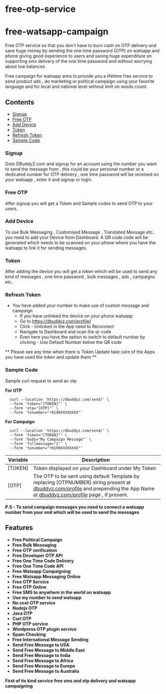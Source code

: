 
# free-otp-service
# free-watsapp-campaign

Free OTP service so that you don't have to burn cash on OTP delivery and save huge money by sending the one time password (OTP) on watsapp and phone giving good experience to users and saving huge expenditure on supporting sms delivery of the one time password and without worrying about low balances.

Free campaign for watsapp aims to provide you a lifetime free service to send product ads , do marketing or political campaign using your favorite language and for local and national level without limit on words count.

## Contents
- [Signup](#signup)
- [Free OTP](#free-otp)
- [Add Device](#add-device)
- [Token](#token)
- [Refresh Token](#refresh-token)
- [Sample Code](#sample-code)



### Signup

Goto DBuddyZ.com and signup for an account using the number you want to send the message from , this could be your personal number or a dedicated number for OTP delivery , one time password will be received on your watsapp , enter it and signup or login.

### Free OTP

After signup you will get a Token and Sample codes to send OTP to your users.

### Add Device

To use Bulk Messaging , Customised Message , Translated Message etc.. you need to add your Device from Dashboard. A QR code code will be generated which needs to be scanned on your phone where you have the watsapp to link it for sending messages.

### Token 

After adding the device you will get a token which will be used to send any kind of messages , one time password , bulk messages , ads , campaigns etc..

### Refresh Token 

* You have added your number to make use of custom message and campaign
	* If you have unlinked the device on your phone watsapp 
	* Go to https://dbuddyz.com/profile/  
	* Click - Unlinked in the App need to Reconnect
	* Navigate to Dashboard and scan the qr code
	* Even here you have the option to switch to default number by clicking - Use Default Number below the QR code

** Please see any time when there is Token Update take care of the Apps you have used the token and update them **

### Sample Code

Sample curl request to send an otp 

**For OTP**

```shell
  curl --location 'https://dbuddyz.com/send/' \
  --form 'token="[TOKEN]"' \
  --form 'otp="[OTP]"' \
  --form 'tonumber="+9190XXXXXXXX"'
```

**For Campaign**

```shell
  curl --location 'https://dbuddyz.com/send/' \
  --form 'token="[TOKEN]"' \
  --form 'body="My Campaign Message"' \
  --form 'fullmessage="1"' \
  --form 'tonumber="+9190XXXXXXXX"'
```

| Variable                                      | Description                                                                                                                                                           |
| -------------------------------------------- | --------------------------------------------------------------------------------------------------------------------------------------------------------------------- |
| [TOKEN] | Token displayed on your Dashboard under My Token  |
| [OTP]                          | The OTP to be sent using default Template by replacing [OTPNUMBER] string present at [dbuddyz.com/profile](https://dbuddyz.com/profile/) and prepending the App Name at [dbuddyz.com/profile](https://dbuddyz.com/profile/) page , if present.

**P.S - To send campaign messages you need to connect a watsapp number from your end which will be used to send the messages**

## Features

- **Free Political Campaign**
- **Free Bulk Messaging**
- **Free OTP verification**
- **Free Developer OTP API**
- **Free One Time Code Delivery**
- **Free One Time Code API**
- **Free Watsapp Campaigning**
- **Free Watsapp Messaging Online**
- **Free OTP Service**
- **Free OTP Online**
- **Free SMS to anywhere in the world on watsapp**
- **Use my number to send watsapp**
- **No cost OTP service**
- **Nodejs OTP**
- **Java OTP**
- **Curl OTP**
- **PHP OTP service**
- **Wordpress OTP plugin service**
- **Spam Checking**
- **Free International Message Sending**
- **Send Free Message to USA**
- **Send Free Message to Middle East**
- **Send Free Message to India**
- **Send Free Message to Africa**
- **Send Free Message to Europe**
- **Send Free Message to Australia**


**First of its kind service free sms and otp delivery and watsapp campaigning**


